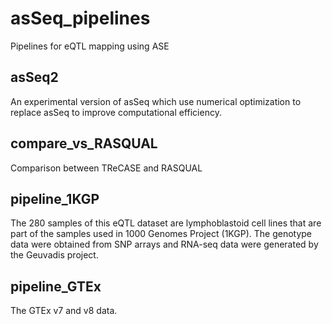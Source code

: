# asSeq_pipelines

Pipelines for eQTL mapping using ASE

## asSeq2

An experimental version of asSeq which use numerical optimization to replace asSeq to improve computational efficiency. 

## compare_vs_RASQUAL

Comparison between TReCASE and RASQUAL

## pipeline_1KGP

The 280 samples of this eQTL dataset are lymphoblastoid cell lines that are part of the samples used in 1000 Genomes Project (1KGP). The genotype data were obtained from SNP arrays and RNA-seq data were generated by the Geuvadis project.

## pipeline_GTEx

The GTEx v7 and v8 data.
